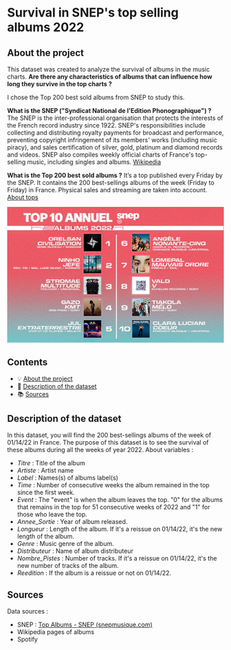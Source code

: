 # Survival in SNEP's top selling albums 2022

## About the project

This dataset was created to analyze the survival of albums in the music charts. 
**Are there any characteristics of albums that can influence how long they survive in the top charts ?**

I chose the Top 200 best sold albums from SNEP to study this.

**What is the SNEP ("Syndicat National de l'Edition Phonographique") ?**  The SNEP is the inter-professional organisation that protects the interests of the French record industry since 1922. SNEP's responsibilities include collecting and distributing royalty payments for broadcast and performance, preventing copyright infringement of its members' works (including music piracy), and sales certification of silver, gold, platinum and diamond records and videos. SNEP also compiles weekly official charts of France's top-selling music, including singles and albums. [Wikipedia](https://en.wikipedia.org/wiki/SNEP#:~:text=SNEP%20(French%3A%20Syndicat%20national%20de,of%20the%20French%20record%20industry.))

**What is the Top 200 best sold albums ?** It’s a top published every Friday by the SNEP. It contains the 200 best-sellings albums of the week (Friday to Friday) in France. Physical sales and streaming are taken into account. 
[About tops](https://snepmusique.com/top-radios/a-propos-des-tops/)

![top](https://github.com/lola-ams/Survival-in-SNEP-s-top-selling-albums-2022-/blob/92595a01f9dd6e03ac6b575987a73f5e3e485556/top10_2022.png)

## Contents

- 💡 [About the project](#about-the-project)
- 🚀 [Description of the dataset](#description-of-the-dataset)
- 📚 [Sources](#sources)

## Description of the dataset

In this dataset, you will find the 200 best-sellings albums of the week of 01/14/22 in France. The purpose of this dataset is to see the survival of these albums during all the weeks of year 2022.
About variables :
- *Titre* : Title of the album
- *Artiste* : Artist name
- *Label* : Names(s) of albums label(s)
- *Time* : Number of consecutive weeks the album remained in the top since the first week. 
- *Event* : The "event" is when the album leaves the top. "0" for the albums that remains in the top for 51 consecutive weeks of 2022 and "1" for those who leave the top.
- *Annee_Sortie* : Year of album released.
- *Longueur* : Length of the album. If it's a reissue on 01/14/22, it's the new length of the album.
- *Genre* : Music genre of the album.
- *Distributeur* : Name of album distributeur
- *Nombre_Pistes* : Number of tracks. If it's a reissue on 01/14/22, it's the new number of tracks of the album.
- *Reedition* : If the album is a reissue or not on 01/14/22.

## Sources

Data sources :
- SNEP : [Top Albums - SNEP (snepmusique.com)](https://snepmusique.com/les-tops/le-top-de-la-semaine/top-albums/?annee=2022&semaine=02)
- Wikipedia pages of albums
- Spotify
